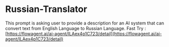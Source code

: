 # Russian-Translator
This prompt is asking user to provide a description for an AI system that can convert text from English Language to Russian Language.
Fast Try : [https://flowagent.ai/ai-agent/ILAex4p1C723/detail](https://flowagent.ai/ai-agent/ILAex4p1C723/detail)
